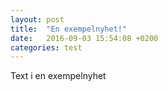 ```yaml
---
layout: post
title:  "En exempelnyhet!"
date:   2016-09-03 15:54:08 +0200
categories: test
---
```

Text i en exempelnyhet